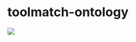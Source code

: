 # toolmatch-ontology

<img src="http://52.11.105.140/ESIPFed/toolmatch-ontology/funded.svg?style=plastic&display=logo"/>
